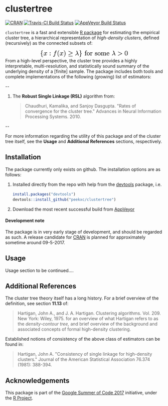 # clustertree
[![CRAN](http://www.r-pkg.org/badges/version/clustertree)](#)
[![Travis-CI Build Status](https://travis-ci.org/peekxc/clustertree.svg?branch=master)](https://travis-ci.org/peekxc/clustertree)
[![AppVeyor Build Status](https://ci.appveyor.com/api/projects/status/github/peekxc/clustertree?branch=master&svg=true)](https://ci.appveyor.com/project/peekxc/clustertree)

`clustertree` is a fast and extensible [R package](https://www.r-project.org/package) for estimating the empirical cluster tree, a hierarchical representation of *high-density clusters*, defined (recursively) as the connected subsets of: 
<div style = "text-align:center" align="center"> <img src="clustertree.png" width = "278"/> </div>
From a high-level perspective, the cluster tree provides a highly interpretable, multi-resolution, and statistically sound summary of the underlying density of a [finite] sample. The package includes both tools and complete implementations of the following (growing) list of estimators: 

--
1. The **Robust Single Linkage (RSL)** algorithm from: 
	
	> Chaudhuri, Kamalika, and Sanjoy Dasgupta. "Rates of convergence for the cluster tree." Advances in Neural Information Processing Systems. 2010.
	
--

For more information regarding the utility of this package and of the cluster tree itself, see the **Usage** and **Additional References** sections, respectively.  
<!--The applications are many—density-based clustering is one such application. The benefits of density-based clustering are numerous, including the ability to capture clusters of arbitrary or non-convex shapes, they do not require *a priori* knowledge concerning number of clusters to find, and they are more often than not robust to varying amounts noise. Akin to some density-based clustering approaches, the cluster tree shares another benefit relatively absent in other clustering approaches: the definition of what constitutes a cluster and its overall object of inference, the hierarchical tree of high-density clusters, is clearly and formally stated. -->

## Installation 
The package currently only exists on github. The installation options are as follows: 

1. Installed directly from the repo with help from the [devtools](https://github.com/hadley/devtools) package, i.e. 

	```R
	install.packages("devtools")
	devtools::install_github("peekxc/clustertree")
	```
2. Download the most recent successful build from [AppVeyor](https://ci.appveyor.com/api/projects/peekxc/clustertree/artifacts/bin/debug.zip?branch=master
) 
#### Development note 

The package is in very early stage of development, and should be regarded as such. A release candidate for [CRAN](https://cran.r-project.org/) is planned for approximately sometime around 09-5-2017. 

## Usage 
Usage section to be continued.... 

## Additional References
The cluster tree theory itself has a long history. For a brief overview of the definition, see section  **11.13** of: 
> Hartigan, John A., and J. A. Hartigan. Clustering algorithms. Vol. 209. New York: Wiley, 1975.
for an overview of what Hartigan refers to as the *density-contour tree,* and brief overview of the background and associated concepts of formal high-density clustering. 

Established notions of consistency of the above class of estimators can be found in: 
> Hartigan, John A. "Consistency of single linkage for high-density clusters." Journal of the American Statistical Association 76.374 (1981): 388-394.


## Acknowledgements 
This package is part of the [Google Summer of Code 2017](https://summerofcode.withgoogle.com/dashboard/project/5111030546956288/overview/) initiative, under the [R Project](https://www.r-project.org/). 